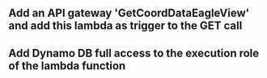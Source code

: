 ## Add an API gateway 'GetCoordDataEagleView' and add this lambda as trigger to the GET call
## Add Dynamo DB full access to the execution role of the lambda function 